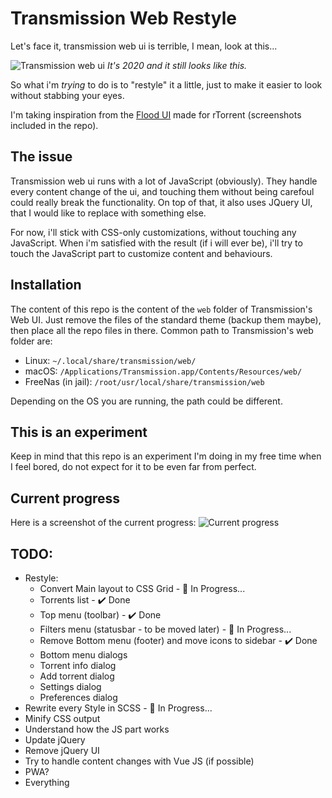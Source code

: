 # Transmission Web Restyle

Let's face it, transmission web ui is terrible, I mean, look at this...

![Transmission web ui](https://blog.flo.cx/mycontent/2011/02/Screenshot-from-2014-04-15-170242-1038x576.png)
_It's 2020 and it still looks like this._

So what i'm _trying_ to do is to "restyle" it a little, just to make it easier to look without stabbing your eyes.

I'm taking inspiration from the [Flood UI](https://github.com/Flood-UI/flood) made for rTorrent (screenshots included in the repo).

## **The issue**
Transmission web ui runs with a lot of JavaScript (obviously). They handle every content change of the ui, and touching them without being carefoul could really break the functionality.
On top of that, it also uses JQuery UI, that I would like to replace with something else.

For now, i'll stick with CSS-only customizations, without touching any JavaScript. When i'm satisfied with the result (if i will ever be), i'll try to touch the JavaScript part to customize content and behaviours.

## **Installation**
The content of this repo is the content of the `web` folder of Transmission's Web UI. Just remove the files of the standard theme (backup them maybe), then place all the repo files in there.
Common path to Transmission's web folder are:
- Linux: `~/.local/share/transmission/web/`
- macOS: `/Applications/Transmission.app/Contents/Resources/web/`
- FreeNas (in jail): `/root/usr/local/share/transmission/web`

Depending on the OS you are running, the path could be different.

## **This is an experiment**
Keep in mind that this repo is an experiment I'm doing in my free time when I feel bored, do not expect for it to be even far from perfect.


## **Current progress**
Here is a screenshot of the current progress:
![Current progress](https://i.imgur.com/YJk2RZ0.png)


## **TODO:**
- Restyle:
    - Convert Main layout to CSS Grid - :hammer: In Progress...
    - Torrents list - :heavy_check_mark: Done
    - Top menu (toolbar) - :heavy_check_mark: Done
    - Filters menu (statusbar - to be moved later) - :hammer: In Progress...
    - Remove Bottom menu (footer) and move icons to sidebar - :heavy_check_mark: Done
    - Bottom menu dialogs
    - Torrent info dialog
    - Add torrent dialog
    - Settings dialog
    - Preferences dialog
- Rewrite every Style in SCSS - :hammer: In Progress...
- Minify CSS output
- Understand how the JS part works
- Update jQuery
- Remove jQuery UI
- Try to handle content changes with Vue JS (if possible)
- PWA?
- Everything
